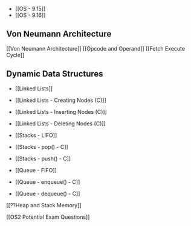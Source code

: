 - [[OS - 9.15]]
- [[OS - 9.16]]

## Von Neumann Architecture
[[Von Neumann Architecture]]
[[Opcode and Operand]]
[[Fetch Execute Cycle]]

## Dynamic Data Structures
- [[Linked Lists]]
- [[Linked Lists - Creating Nodes (C)]]
- [[Linked Lists - Inserting Nodes (C)]]
- [[Linked Lists - Deleting Nodes (C)]]

- [[Stacks - LIFO]]
- [[Stacks - pop() - C]]
- [[Stacks - push() - C]]

- [[Queue - FIFO]]
- [[Queue - enqueue() - C]]
- [[Queue - dequeue() - C]]



[[??Heap and Stack Memory]]

[[OS2 Potential Exam Questions]] 